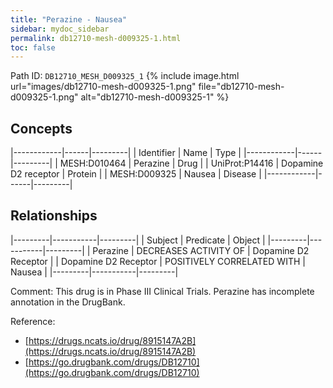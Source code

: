 ```yaml
---
title: "Perazine - Nausea"
sidebar: mydoc_sidebar
permalink: db12710-mesh-d009325-1.html
toc: false 
---
```



Path ID: `DB12710_MESH_D009325_1`
{% include image.html url="images/db12710-mesh-d009325-1.png" file="db12710-mesh-d009325-1.png" alt="db12710-mesh-d009325-1" %}

## Concepts

|------------|------|---------|
| Identifier | Name | Type    |
|------------|------|---------|
| MESH:D010464 | Perazine | Drug |
| UniProt:P14416 | Dopamine D2 receptor | Protein |
| MESH:D009325 | Nausea | Disease |
|------------|------|---------|

## Relationships

|---------|-----------|---------|
| Subject | Predicate | Object  |
|---------|-----------|---------|
| Perazine | DECREASES ACTIVITY OF | Dopamine D2 Receptor |
| Dopamine D2 Receptor | POSITIVELY CORRELATED WITH | Nausea |
|---------|-----------|---------|

Comment: This drug is in Phase III Clinical Trials. Perazine has incomplete annotation in the DrugBank.

Reference: 
  - [https://drugs.ncats.io/drug/8915147A2B](https://drugs.ncats.io/drug/8915147A2B)
  - [https://go.drugbank.com/drugs/DB12710](https://go.drugbank.com/drugs/DB12710)
